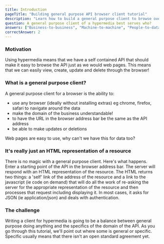 ```yaml
---
title: Introduction
pageTitle: "Building general purpose API browser client tutorial"
description: "Learn how to build a general purpose client to browse over the API "
question: A general purpose client of a hypermedia best serves who?
answers: ["Business-to-business", "Machine-to-machine", "People-to-data", "All of the above"]
correctAnswer: 2
---
```


### Motivation

Using hypermedia means that we have a self contained API that should make it easy to browse the API just as we would web pages. This means that we can easily view, create, update and delete through the browser!

### What is a general purpose client?

A general purpose client for a browser is the ability to:

- use any browser (ideally without installing extras) eg chrome, firefox, safari to navigate around the data
- make the domain of the business understandable!
- to have the URL in the browser address bar be the same as the API address
- be able to make updates or deletions

Web pages are easy to use, why can't we have this for data too?

### It's really just an HTML representation of a resource

There is no magic with a general purpose client. Here's what happens. Enter a starting point of the API in the browser address bar. The server will respond with an HTML representation of the resource. The HTML returns two things: a 'self' link of the address of the resource and a link to the javascript (ie code on demand) that will do all the work of re-asking the server for the appropriate representation of the resource and then processes that request including displaying it. In most cases, it asks for JSON (ie application/json) and deals with authentication.

### The challenge

Writing a client for hypermedia is going to be a balance between general purpose doing anything and the specifics of the domain of the API. As you go through this tutorial, we'll point out where some is general or specific. Specific usually means that there isn't an open standard agreement yet.